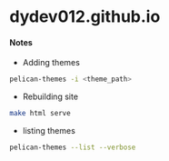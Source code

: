 # dydev012.github.io

#### Notes
* Adding themes
```bash
pelican-themes -i <theme_path>
```
* Rebuilding site
```bash
make html serve
```

* listing themes
```bash
pelican-themes --list --verbose
```